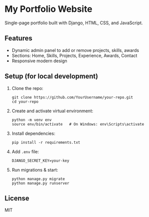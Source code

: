 # My Portfolio Website

Single-page portfolio built with Django, HTML, CSS, and JavaScript.

## Features
- Dynamic admin panel to add or remove projects, skills, awards
- Sections: Home, Skills, Projects, Experience, Awards, Contact
- Responsive modern design

## Setup (for local development)

1. Clone the repo:
   ```
   git clone https://github.com/YourUsername/your-repo.git
   cd your-repo
   ```
2. Create and activate virtual environment:
   ```
   python -m venv env
   source env/bin/activate   # On Windows: env\Scripts\activate
   ```
3. Install dependencies:
   ```
   pip install -r requirements.txt
   ```
4. Add `.env` file:
   ```
   DJANGO_SECRET_KEY=your-key
   ```
5. Run migrations & start:
   ```
   python manage.py migrate
   python manage.py runserver
   ```

## License
MIT

